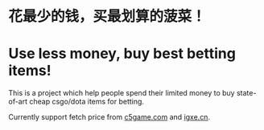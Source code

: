 # 花最少的钱，买最划算的菠菜！
# Use less money, buy best betting items!

This is a project which help people spend their limited money to buy state-of-art cheap csgo/dota items for betting.

Currently support fetch price from [c5game.com](http://www.c5game.com) and [igxe.cn](www.igxe.cn).